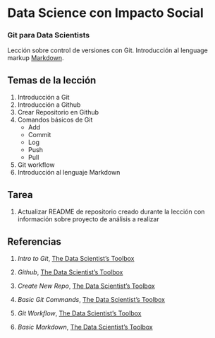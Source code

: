 # Data Science con Impacto Social

### Git para Data Scientists

Lección sobre control de versiones con Git. Introducción al lenguage markup [Markdown](https://en.wikipedia.org/wiki/Markdown).

## Temas de la lección

1. Introducción a Git
2. Introducción a Github
3. Crear Repositorio en Github
4. Comandos básicos de Git
	+ Add
	+ Commit
	+ Log
	+ Push
	+ Pull
5. Git workflow
6. Introducción al lenguaje Markdown

## Tarea

1. Actualizar README de repositorio creado durante la lección con información sobre proyecto de análisis a realizar

## Referencias

1. _Intro to Git_, [The Data Scientist’s Toolbox](https://github.com/DataScienceSpecialization/courses/blob/master/01_DataScientistToolbox/02_04_01_introToGit/index.Rmd)

2. _Github_, [The Data Scientist’s Toolbox](https://github.com/DataScienceSpecialization/courses/blob/master/01_DataScientistToolbox/02_05_github/index.Rmd)

3. _Create New Repo_, [The Data Scientist’s Toolbox](https://github.com/DataScienceSpecialization/courses/blob/master/01_DataScientistToolbox/02_06_01_createNewRepo/index.Rmd)

4. _Basic Git Commands_, [The Data Scientist’s Toolbox](https://github.com/DataScienceSpecialization/courses/blob/master/01_DataScientistToolbox/02_07_01_basicGitCommands/index.Rmd)

5. _Git Workflow_, [The Data Scientist’s Toolbox](https://github.com/DataScienceSpecialization/courses/blob/master/01_DataScientistToolbox/02_07_02_gitWorkflow/index.Rmd)

6. _Basic Markdown_, [The Data Scientist’s Toolbox](https://github.com/DataScienceSpecialization/courses/blob/master/01_DataScientistToolbox/02_08_basicMarkdown/index.Rmd)



